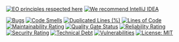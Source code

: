 [![EO principles respected here](https://www.elegantobjects.org/badge.svg)](https://www.elegantobjects.org)
[![We recommend IntelliJ IDEA](https://www.elegantobjects.org/intellij-idea.svg)](https://www.jetbrains.com/idea/)

[![Bugs](https://sonarcloud.io/api/project_badges/measure?project=Teosof_bigdata&metric=bugs)](https://sonarcloud.io/dashboard?id=Teosof_bigdata)
[![Code Smells](https://sonarcloud.io/api/project_badges/measure?project=Teosof_bigdata&metric=code_smells)](https://sonarcloud.io/dashboard?id=Teosof_bigdata)
[![Duplicated Lines (%)](https://sonarcloud.io/api/project_badges/measure?project=Teosof_bigdata&metric=duplicated_lines_density)](https://sonarcloud.io/dashboard?id=Teosof_bigdata)
[![Lines of Code](https://sonarcloud.io/api/project_badges/measure?project=Teosof_bigdata&metric=ncloc)](https://sonarcloud.io/dashboard?id=Teosof_bigdata)
[![Maintainability Rating](https://sonarcloud.io/api/project_badges/measure?project=Teosof_bigdata&metric=sqale_rating)](https://sonarcloud.io/dashboard?id=Teosof_bigdata)
[![Quality Gate Status](https://sonarcloud.io/api/project_badges/measure?project=Teosof_bigdata&metric=alert_status)](https://sonarcloud.io/dashboard?id=Teosof_bigdata)
[![Reliability Rating](https://sonarcloud.io/api/project_badges/measure?project=Teosof_bigdata&metric=reliability_rating)](https://sonarcloud.io/dashboard?id=Teosof_bigdata)
[![Security Rating](https://sonarcloud.io/api/project_badges/measure?project=Teosof_bigdata&metric=security_rating)](https://sonarcloud.io/dashboard?id=Teosof_bigdata)
[![Technical Debt](https://sonarcloud.io/api/project_badges/measure?project=Teosof_bigdata&metric=sqale_index)](https://sonarcloud.io/dashboard?id=Teosof_bigdata)
[![Vulnerabilities](https://sonarcloud.io/api/project_badges/measure?project=Teosof_bigdata&metric=vulnerabilities)](https://sonarcloud.io/dashboard?id=Teosof_bigdata)
[![License: MIT](https://img.shields.io/badge/License-MIT-yellow.svg)](https://opensource.org/licenses/MIT)